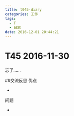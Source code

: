 ```yaml
---
title: t045-diary
categories: 工作
tags:
  - T
  - 日志
date: 2016-12-01 20:44:21
---
```

# T45 2016-11-30
忘了……




##交流反思
优点

-

问题

- 